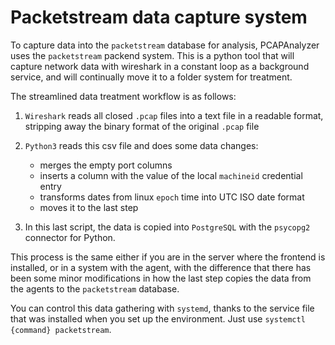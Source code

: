 # Packetstream data capture system

To capture data into the `packetstream` database for analysis, PCAPAnalyzer uses the `packetstream` packend system. This is a python tool that will capture network data with wireshark in a constant loop as a background service, and will continually move it to a folder system for treatment.

The streamlined data treatment workflow is as follows:

1. `Wireshark` reads all closed `.pcap` files into a text file in a readable format, stripping away the binary format of the original `.pcap` file
2. `Python3` reads this csv file and does some data changes:
	- merges the empty port columns 
	- inserts a column with the value of the local `machineid` credential entry
	- transforms dates from linux `epoch` time into UTC ISO date format
	- moves it to the last step

3. In this last script, the data is copied into `PostgreSQL` with the `psycopg2` connector for Python.

This process is the same either if you are in the server where the frontend is installed, or in a system with the agent, with the difference that there has been some minor modifications in how the last step copies the data from the agents to the `packetstream` database.

You can control this data gathering with `systemd`, thanks to the service file that was installed when you set up the environment. Just use `systemctl {command} packetstream`.
